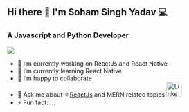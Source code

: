 ## Hi there 👋 I'm Soham Singh Yadav 💻
### A Javascript and Python  Developer 
![](https://komarev.com/ghpvc/?username=sohamsingh29&color=brightgreen)

- 🔭 I’m currently working on ReactJs and React Native
- 🌱 I’m currently learning React Native
- 👯 I’m happy to collaborate
- 💬 Ask me about ⚛️[ReactJs](https://github.com/facebook/react) and MERN related topics
<a href="https://www.linkedin.com/in/sohamsinghyadav/"><img  src="https://cdn.iconscout.com/icon/free/png-256/instagram-1865894-1581910.png" alt="Linkedin Profile" width="35" height="35" /> </a> 
- ⚡ Fun fact: ...
